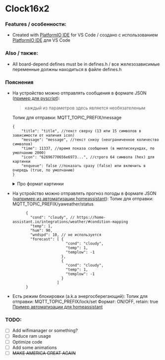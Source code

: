 # Clock16x2

### Features / особенности:
- Created with [PlatformIO IDE](https://github.com/platformio/platformio-vscode-ide) for VS Code / создано с использованием [PlatformIO IDE](https://github.com/platformio/platformio-vscode-ide) для VS Code

### Also / также:
- All board-depend defines must be in defines.h / все железозависимые переменные должны находиться в файле defines.h

### Пояснения
- На устройство можно отправлять сообщения в формате JSON ([пример для pyscript](homeassistant_addons/pyscript/track_name_to_16x2Clock.py)):
    > каждый из параметров здесь является необязателеным
    
    Топик для отправки: MQTT_TOPIC_PREFIX/message
    ```
    { 
        "title": "title", //текст сверху (13 или 15 символов в зависимости от наличия icon) 
        "message": "message", //текст снизу (неограниченное количество символов)
        "time": 11337, //время показа сообщения (в миллисекундах, по умолчанию 2000)
        "icon": "62696770656e6973...", //строго 64 символа (hex) для картинки
        "enqueue": false //показать сразу (false) или включить в очередь (true, по умолчанию)
    }
    ```
    <details>
    <summary>Про формат картинки</summary>
    4 тайла разрешением 5*8px

    На каждый тайл по 8 байт

    В итоге получится 32 байта (64 hex символа)

    Порядок: левый верхний -> ... -> нижний правый
    </details>
- На устройство можно отправлять прогноз погоды в формате JSON ([например из автоматизации homeassistant](/homeassistant_addons/automations.yaml)):
  Топик для отправки: MQTT_TOPIC_PREFIX/yaweather/status
  ```
        {
          "cond": "cloudy", // https://home-assistant.io/integrations/weather/#condition-mapping
          "temp": 1,
          "hum": 90,
          "wndspd": 10, // не используется 
          "forecast": [ {
                          "cond": "cloudy",
                          "temp": 1,
                          "templow": -1
                        },
                        {
                          "cond": "cloudy",
                          "temp": 1,
                          "templow": -1 
                        }
                      ] 
        }
  ```
- Есть режим блокировки (a.k.a энергосберегающий):
  Топик для отправки: MQTT_TOPIC_PREFIX/lock/set
  Формат: ON/OFF, retain: true
  [Пример автоматизации для homeassistant](./homeassistant_addons/automation_lock.yaml)

### TODO:  
- [ ] Add wifimanager or something?
- [ ] Reduce ram usage
- [ ] Optimize code
- [ ] Add some animations
- [ ] ~~MAKE AMERICA GREAT AGAIN~~